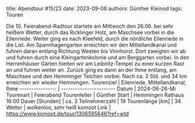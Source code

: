 title: Abendtour #15/23 
date: 2023-09-06 
authors: Günther Kleinod 
tags: Touren  

Die 10. Feierabend-Radtour startete am Mittwoch den 26.06. bei sehr heißem Wetter, durch das Ricklinger Holz, am Maschsee vorbei in die Eilenriede. 
Weiter ging es nach Kleefeld, durch die nördliche Eilenriede in die List. Am Spannhagengarten erreichten wir den Mittellandkanal und fuhren daran entlang 
Richtung Westen bis Vinnhorst. Dort zweigten wir ab und fuhren durch eine Kleingartenkolonie und am Berggarten vorbei. 
In den Herrenhäuser Gärten hielten wir am Leibnitz-Tempel zu einer kurzen Rast an und fuhren weiter an. Zurück ging es dann an der Ihme entlang, 
am Maschsee und den Hemminger Teichen vorbei. Nach ca. 3 Std. und 34 km erreichten wir wieder Hemmingen.
Tourenziel       | Eilenriede, Mittellandkanal, Ihme
---------------: | ----------------------- 
Datum            | 2024-06-26-Mi
Tourenart        | Feierabend
Tourenleiter     | Günther
Start            | Hemmingen Rathaus 16:00
Dauer [Stunden]  | ca. 3
Teilnehmerzahl   | 19
Tourenlänge [km] | 34
Wetter           | wolkenlos, sehr heiß
komoot Link      | <https://www.komoot.de/tour/1306595646?ref=wtd>
